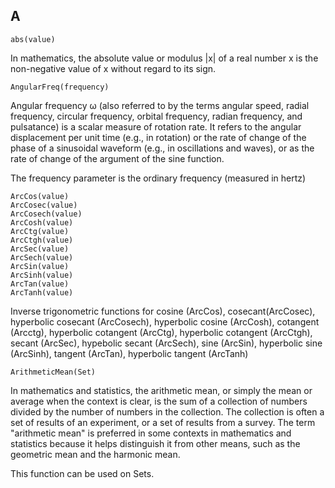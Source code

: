 A
----
```
abs(value)
```

In mathematics, the absolute value or modulus |x| of a real number x is the non-negative value of x without regard to its sign.

```
AngularFreq(frequency)
```

Angular frequency ω (also referred to by the terms angular speed, radial frequency, circular frequency, orbital frequency, radian frequency, and pulsatance) is a scalar measure of rotation rate. It refers to the angular displacement per unit time (e.g., in rotation) or the rate of change of the phase of a sinusoidal waveform (e.g., in oscillations and waves), or as the rate of change of the argument of the sine function.


The frequency parameter is the ordinary frequency (measured in hertz)

```
ArcCos(value)
ArcCosec(value)
ArcCosech(value)
ArcCosh(value)
ArcCtg(value)
ArcCtgh(value)
ArcSec(value)
ArcSech(value)
ArcSin(value)
ArcSinh(value)
ArcTan(value)
ArcTanh(value)
```

Inverse trigonometric functions for cosine (ArcCos), cosecant(ArcCosec), hyperbolic cosecant (ArcCosech), hyperbolic cosine (ArcCosh), cotangent (Arcctg), hyperbolic cotangent (ArcCtg), hyperbolic cotangent (ArcCtgh), secant (ArcSec), hypebolic secant (ArcSech), sine (ArcSin), hyperbolic sine (ArcSinh), tangent (ArcTan), hyperbolic tangent (ArcTanh)

```
ArithmeticMean(Set)
```

In mathematics and statistics, the arithmetic mean, or simply the mean or average when the context is clear, is the sum of a collection of numbers divided by the number of numbers in the collection. The collection is often a set of results of an experiment, or a set of results from a survey. The term "arithmetic mean" is preferred in some contexts in mathematics and statistics because it helps distinguish it from other means, such as the geometric mean and the harmonic mean.

This function can be used on Sets.